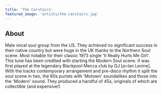 ```yaml
---
title: 'The Carstairs'
featured_image: 'artists/the-carstairs.jpg'
---
```


## About

Male vocal soul group from the US. They achieved no significant success in their native country but were huge in the UK thanks to the Northern Soul scene. Most notable for their classic 1973 single 'It Really Hurts Me Girl'. This tune has been credited with starting the Modern Soul scene. It was first played at the legendary Blackpool Mecca club by DJ [a=Ian Levine]. With the tracks  contemporary arrangement and pre-disco rhythm it split the soul scene in two, the 60s purists with 'Motown' soundalikes and those into the 'Modern' sound. They produced a handful of 45s, originals of which are collectible (and expensive!)

